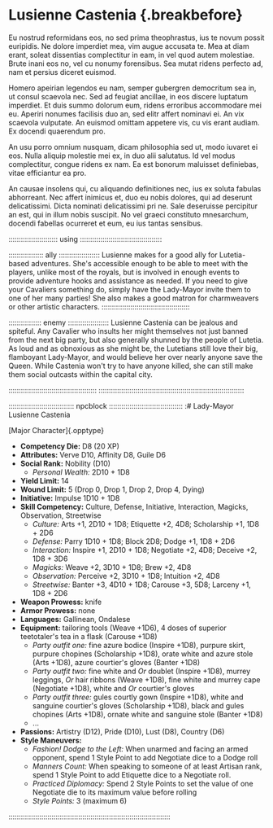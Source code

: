 # Lusienne Castenia {.breakbefore}

Eu nostrud reformidans eos, no sed prima theophrastus, ius te novum possit euripidis. Ne dolore imperdiet mea, vim augue accusata te. Mea at diam erant, soleat dissentias complectitur in eam, in vel quod autem molestiae. Brute inani eos no, vel cu nonumy forensibus. Sea mutat ridens perfecto ad, nam et persius diceret euismod.

Homero apeirian legendos eu nam, semper gubergren democritum sea in, ut consul scaevola nec. Sed ad feugiat ancillae, in eos discere luptatum imperdiet. Et duis summo dolorum eum, ridens erroribus accommodare mei eu. Aperiri nonumes facilisis duo an, sed elitr affert nominavi ei. An vix scaevola vulputate. An euismod omittam appetere vis, cu vis erant audiam. Ex docendi quaerendum pro.

An usu porro omnium nusquam, dicam philosophia sed ut, modo iuvaret ei eos. Nulla aliquip molestie mei ex, in duo alii salutatus. Id vel modus complectitur, congue ridens ex nam. Ea est bonorum maluisset definiebas, vitae efficiantur ea pro.

An causae insolens qui, cu aliquando definitiones nec, ius ex soluta fabulas abhorreant. Nec affert inimicus et, duo eu nobis dolores, qui ad deserunt delicatissimi. Dicta nominati delicatissimi pri ne. Sale deseruisse percipitur an est, qui in illum nobis suscipit. No vel graeci constituto mnesarchum, docendi fabellas ocurreret et eum, eu ius tantas sensibus.

:::::::::::::::::::::::: using ::::::::::::::::::::::::::::::::::::::::

::::::::::::::::: ally ::::::::::::::::::::
Lusienne makes for a good ally for Lutetia-based adventures.
She's accessible enough to be able to meet with the players,
unlike most of the royals, but is involved in enough events 
to provide adventure hooks and assistance as needed. If you
need to give your Cavaliers something do, simply have the Lady-Mayor
invite them to one of her many parties! She also makes a good
matron for charmweavers or other artistic characters.
:::::::::::::::::::::::::::::::::::::::::::

:::::::::::::::: enemy ::::::::::::::::::::
Lusienne Castenia can be jealous and spiteful. Any Cavalier who
insults her might themselves not just banned from the next big
party, but also generally shunned by the people of Lutetia. As
loud and as obnoxious as she might be, the Lutetians still love
their big, flamboyant Lady-Mayor, and would believe her over nearly
anyone save the Queen. While Castenia won't try to have anyone
killed, she can still make them social outcasts within the capital
city.

:::::::::::::::::::::::::::::::::::::::::::
:::::::::::::::::::::::::::::::::::::::::::::::::::::::::::::::::::::::

:::::::::::::::::::::::::::::::: npcblock ::::::::::::::::::::::::::::::::::::
:# Lady-Mayor Lusienne Castenia

[Major Character]{.opptype}

- **Competency Die:** D8 (20 XP)
- **Attributes:** Verve D10, Affinity D8, Guile D6
- **Social Rank:** Nobility (D10)
  - *Personal Wealth:* 2D10 + 1D8
- **Yield Limit:** 14
- **Wound Limit:** 5 (Drop 0, Drop 1, Drop 2, Drop 4, Dying)
- **Initiative:** Impulse 1D10 + 1D8
- **Skill Competency:** Culture, Defense, Initiative, Interaction, Magicks, Observation, Streetwise
  - *Culture:*        Arts +1, 2D10 + 1D8; Etiquette +2, 4D8; Scholarship +1, 1D8 + 2D6
  - *Defense:*        Parry 1D10 + 1D8; Block 2D8; Dodge +1, 1D8 + 2D6
  - *Interaction:*    Inspire +1, 2D10 + 1D8; Negotiate +2, 4D8; Deceive +2, 1D8 + 3D6
  - *Magicks:*        Weave +2, 3D10 + 1D8; Brew +2, 4D8
  - *Observation:*    Perceive +2, 3D10 + 1D8; Intuition +2, 4D8
  - *Streetwise:*     Banter +3, 4D10 + 1D8; Carouse +3, 5D8; Larceny +1, 1D8 + 2D6
- **Weapon Prowess:** knife
- **Armor Prowess:** none
- **Languages:** Gallinean, Ondalese
- **Equipment:** tailoring tools (Weave +1D6), 4 doses of superior teetotaler's tea in a flask (Carouse +1D8)
  - *Party outfit one:* fine azure bodice (Inspire +1D8), purpure skirt, purpure chopines (Scholarship +1D8), orate white and azure stole (Arts +1D8), azure courtier's gloves (Banter +1D8)
  - *Party outfit two:* fine white and *Or* doublet (Inspire +1D8), murrey leggings, *Or* hair ribbons (Weave +1D8), fine white and murrey cape (Negotiate +1D8), white and *Or* courtier's gloves
  - *Party outfit three:* gules courtly gown (Inspire +1D8), white and sanguine courtier's gloves (Scholarship +1D8), black and gules chopines (Arts +1D8), ornate white and sanguine stole (Banter +1D8)
  - ...
- **Passions:** 
    Artistry               (D12),
    Pride                  (D10), 
    Lust                    (D8), 
    Country                 (D6)
- **Style Maneuvers:**
  - *Fashion! Dodge to the Left:* When unarmed and facing an armed opponent, spend 1 Style Point to add Negotiate dice to a Dodge roll
  - *Manners Count:* When speaking to someone of at least Artisan rank, spend 1 Style Point to add Etiquette dice to a Negotiate roll.
  - *Practiced Diplomacy:* Spend 2 Style Points to set the value of one Negotiate die to its maximum value before rolling
  - *Style Points:* 3 (maximum 6)

:::::::::::::::::::::::::::::::::::::::::::::::::::::::::::::::::::::::::::::::


